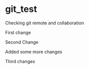 # git_test
Checking git remote and collaboration


First change

Second Change

Added some more changes

Third changes
